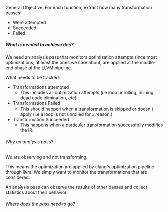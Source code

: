 General Objective: For each function, extract how many transformation passes:
- Were attempted
- Succeeded
- Failed

##### What is needed to achieve this?
We need an analysis pass that monitors optimization attempts since most optimizations, at least the ones we care about, are applied at the middle-end phase of the LLVM pipeline.

What needs to be tracked:
- Transformations attempted
	- This includes all optimization attempts (i.e loop unrolling, inlining, dead code elimination, etc)
- Transformations Failed
	- This should happen when a transformation is skipped or doesn't apply (i.e a loop is not unrolled for `x` reason.)
- Transformation Succeeded
	- This happens when a particular transformation successfully modifies the IR.

###### Why an analysis pass?
We are observing and not transforming.

This means the optimization are applied by clang's optimization pipeline through llvm. We simply want to monitor the transformations that are considered.

An analysis pass can observe the results of other passes and collect statistics about their behavior.

###### Where does the pass need to go?



